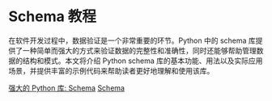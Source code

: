 # Schema 教程

<show-structure depth="3"/>

在软件开发过程中，数据验证是一个非常重要的环节。Python 中的 schema 库提供了一种简单而强大的方式来验证数据的完整性和准确性，同时还能够帮助管理数据的结构和模式。本文将介绍 Python schema 库的基本功能、用法以及实际应用场景，并提供丰富的示例代码来帮助读者更好地理解和使用该库。



<seealso>
<category ref="ref_docs">
    <a href="https://mp.weixin.qq.com/s/Ei05l7_b-8lYdA5GYBbxqA">强大的 Python 库: Schema</a>
</category>
<category ref="ref_github">
    <a href="https://github.com/keleshev/schema">Schema</a>
</category>
<category ref="ref_issues">
</category>
<category ref="ref_hf">
</category>
<category ref="ref_ms">
</category>
</seealso>
